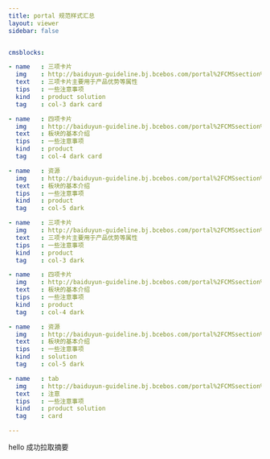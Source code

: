 ```yaml
---
title: portal 规范样式汇总
layout: viewer
sidebar: false


cmsblocks:

- name   : 三项卡片
  img    : http://baiduyun-guideline.bj.bcebos.com/portal%2FCMSsection%2Fcol-3-card
  text   : 三项卡片主要用于产品优势等属性
  tips   : 一些注意事项
  kind   : product solution
  tag    : col-3 dark card

- name   : 四项卡片
  img    : http://baiduyun-guideline.bj.bcebos.com/portal%2FCMSsection%2Fcol-3-card
  text   : 板块的基本介绍
  tips   : 一些注意事项
  kind   : product
  tag    : col-4 dark card

- name   : 资源
  img    : http://baiduyun-guideline.bj.bcebos.com/portal%2FCMSsection%2Fcol-3-card
  text   : 板块的基本介绍
  tips   : 一些注意事项
  kind   : product
  tag    : col-5 dark

- name   : 三项卡片
  img    : http://baiduyun-guideline.bj.bcebos.com/portal%2FCMSsection%2Fcol-3-card
  text   : 三项卡片主要用于产品优势等属性
  tips   : 一些注意事项
  kind   : product
  tag    : col-3 dark

- name   : 四项卡片
  img    : http://baiduyun-guideline.bj.bcebos.com/portal%2FCMSsection%2Fcol-3-card
  text   : 板块的基本介绍
  tips   : 一些注意事项
  kind   : product
  tag    : col-4 dark

- name   : 资源
  img    : http://baiduyun-guideline.bj.bcebos.com/portal%2FCMSsection%2Fcol-3-card
  text   : 板块的基本介绍
  tips   : 一些注意事项
  kind   : solution
  tag    : col-5 dark

- name   : tab
  img    : http://baiduyun-guideline.bj.bcebos.com/portal%2FCMSsection%2Fcol-3-card
  text   : 注意
  tips   : 一些注意事项
  kind   : product solution
  tag    : card 

---
```


hello 成功拉取摘要
<!-- more -->